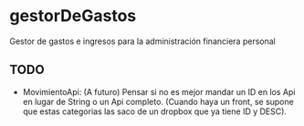 # gestorDeGastos
Gestor de gastos e ingresos para la administración financiera personal


## TODO
* MovimientoApi: (A futuro) Pensar si no es mejor mandar un ID en los Api en lugar de String
o un Api completo. (Cuando haya un front, se supone que estas categorias las saco de un dropbox
que ya tiene ID y DESC).